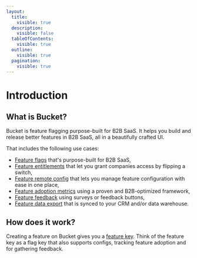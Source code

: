 ```yaml
---
layout:
  title:
    visible: true
  description:
    visible: false
  tableOfContents:
    visible: true
  outline:
    visible: true
  pagination:
    visible: true
---
```


# Introduction

## What is Bucket?

Bucket is feature flagging purpose-built for B2B SaaS. It helps you build and release better features in B2B SaaS, all in a beautifully crafted UI.

That includes the following use cases:

* [Feature flags](product-handbook/create-your-first-feature.md) that's purpose-built for B2B SaaS,
* [Feature entitlements](product-handbook/feature-entitlements/) that let you grant companies access by flipping a switch,
* [Feature remote config](product-handbook/feature-rollouts/remote-config.md) that lets you manage feature configuration with ease in one place,
* [Feature adoption metrics](product-handbook/feature-analysis/stars-framework.md) using a proven and B2B-optimized framework,
* [Feature feedback](product-handbook/feature-analysis/) using surveys or feedback buttons,
* [Feature data export](product-handbook/data-export.md) that is synced to your CRM and/or data warehouse.

## How does it work?

Creating a feature on Bucket gives you a [feature key](introduction/data-model/feature/feature-key.md). Think of the feature key as a flag key that also supports configs, tracking feature adoption and for gathering feedback.
